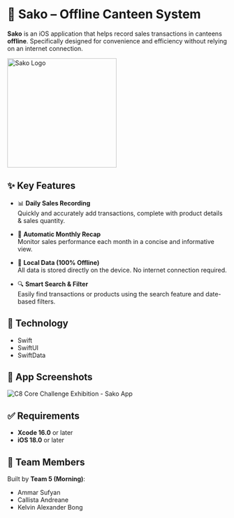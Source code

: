# 🧾 Sako – Offline Canteen System

**Sako** is an iOS application that helps record sales transactions in canteens **offline**. Specifically designed for convenience and efficiency without relying on an internet connection.

<img src="https://github.com/user-attachments/assets/9e2d4e3c-6bba-4d01-9ef6-0bf78df49665" width="250px" alt="Sako Logo">

## ✨ Key Features

- 📊 **Daily Sales Recording**  
  Quickly and accurately add transactions, complete with product details & sales quantity.

- 📅 **Automatic Monthly Recap**  
  Monitor sales performance each month in a concise and informative view.

- 💾 **Local Data (100% Offline)**  
  All data is stored directly on the device. No internet connection required.

- 🔍 **Smart Search & Filter**  
  Easily find transactions or products using the search feature and date-based filters.

## 🚀 Technology

- Swift  
- SwiftUI  
- SwiftData  

## 📸 App Screenshots

![C8 Core Challenge Exhibition - Sako App](https://github.com/user-attachments/assets/fec50781-f611-43d1-a1a5-78463593e866)

## ✅ Requirements

- **Xcode 16.0** or later  
- **iOS 18.0** or later  

## 👥 Team Members

Built by **Team 5 (Morning)**:  
- Ammar Sufyan  
- Callista Andreane  
- Kelvin Alexander Bong  
